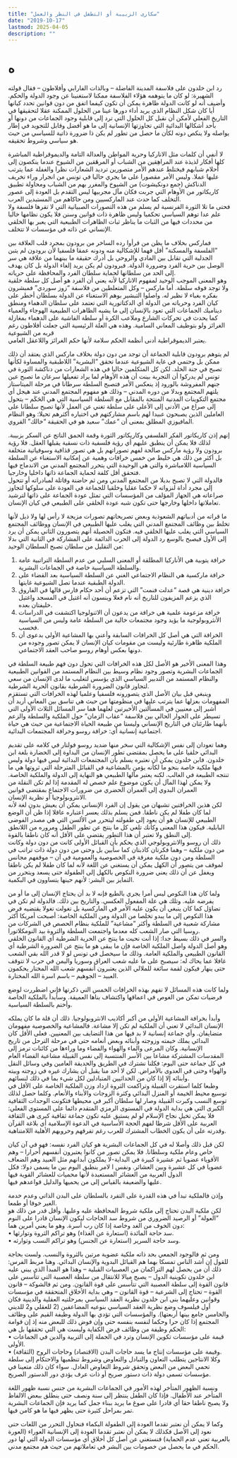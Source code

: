 ```yaml
---
title: "سكارى الزبيبة أو التطفل في النظر والعمل"
date: "2019-10-17"
lastmod: 2025-04-05
description: ""
---
```

# **ه**

رد ابن خلدون على فلاسفة المدينة الفاضلة – وبالذات الفارابي وأفلاطون – فقال قولته الشهيرة: لو كان ما يتوهمه هؤلاء الفلاسفة ممكنا لاستغنينا عن وجود الدولة والحكم. وأضيف أنه لو كانت الدولة ظاهرة يمكن أن تكون كيفما اتفق من دون قوانين تحدد كيانها أيا كان شكل النظام الذي يريد أداء دورها عينا من الحلول الممكنة عقلا لتحقيقها في التاريخ الفعلي لأمكن أن نقبل كل الحلول التي ترد إلى قابلية وجود الجماعات من دونها أو بأحد أشكالها البدائية التي تجاوزتها الإنسانية إلى ما هو أفضل وقابل للتجويد في إطار يواصله ولا ينكص دونه لكأن ما حصل من تطور لم يكن ذا ضرورة ذاتية للسياسي من حيث هو سياسي وشروط تحقيقه.

لا أنفي أن كلمات مثل الاناركيا وحرية المواطن والعدالة التامة والديموقراطية المباشرة كلها أفكار لذيذة عند المراهِقين من الشباب أو المرهَقين من الشيوخ عندما ينكصون إلى أحلام شبابهم فيختلط عندهم الأمر متصورين ترديد الشعارات نظرا والغفلة عما يترتب عليها عملا. وليس الأمر مقصورا على ما يجري حاليا في تونس من انجرار وراء تخريف الدناكش (جمع دونكيشوت) من الشيوخ والمغرر بهم من الشباب ومحاولة تطبيق كاريكاتور من الأوهام التي جربت فكان مآل مجربيها ليس التقدم بل العودة إلى عصور التخلف كما حدث عند الماركسيين ومن حاكاهم من المستبدين العرب.  
فحتى ما تلا الثورة الفرنسية لم يسلم من هذه التصورات الصبيانية التي لا تقرها فلسفة ولا علم عدا توهم السياسي تحكميا وليس ظاهرة ذات قوانين وسنن فلا يكون نظامها خاليا من محددات فيها من الثبات ما يناظر ثبات الظاهرات الطبيعية التي يعبر بها الخلقي الإنساني عن ذاته في مؤسسات لا تتخلف.

فماركس بخلاف ما يظن من قرأوا رده الساخر من برودون بمجرد قلب العلاقة بين “الفلسفة والمسكنة” أقل فهما للإشكالية منه ودونه عمقا فلسفيا لأن برودون لم يتبن الجدلية التي تقابل بين المادي والروحي بل أدرك حقيقة ما بينهما من علاقة هي سر الوصل بين حرية الفرد وضرورة الدولة. فبرودون لم يكن يريد إلغاء الدولة بل كان يهدف إلى الحد من سلطانها لحماية سلطان الفرد والمحافظة على حرياته.  
وهو المعنى الموجب الوحيد لمفهوم الاناركيا لأنه يعني أن الفرد هو أصل كل سلطة خلقية ولا توجد فوقه سلطة. أما ماركس – وكل المتعلطين من فلاسفة “زوز سوردي” فمبشرون بفكره بغباء لا نظير له. واصلوا التبشير بوهم الاستغناء عن الدولة بسلطان أخطر على كيان الفرد وحرياته من الدولة أي الدكتاتورية التي تعتمد على سلطان الدهماء ومنطق ديناميك الجماعات التي تعود بالإنسان إلى ما يشبه الظاهرات الطبيعية الهوجاء والعمياء كما يحدث في تحركات الشارع وملاعب الكرة أو سلطة الفاشية على الدهماء بمغازلة الغرائز ولو بتوظيف المعاني السامية. وهذه هي العلة الرئيسية التي جعلت أفلاطون رغم قربه من الشيوعية  
يعتبر الديموقراطية أدنى أنظمة الحكم سلامة لأنها حكم الغرائز واللاعقل العامي.

لم يتوهم برودون قابلية الجماعة أن توجد من دون دولة بخلاف ماركس الذي يعتقد أن ذلك ممكن بل وحتمي في غاية الشيوعية عندما تحقق “البشرية” اللاطبقية والمساوة لكأنها تصبح في جنة الخلد. لكن كل المتكلمين حاليا في هذه الشعارات من دناكشة الثورة في تونس لم يدركوا أن التجربة بينت أن هذه الأوهام لما يراد تفعيلها سرعان ما تصبح عين جنهم المفروشة بالورود إذ ينعكس الأمر فتصبح السلطة سرطانا في مرحلة الميتاستاز يلتهم المجتمع وبدلا من دوره المدني – وذلك هو مفهوم المجتمع المدني عند هيجل أي مجتمع التكوينات المدنية المنتجة بالمقابل مع السلطة السياسية التي هي الحَكَم – يتحول إلى صراع من الأدنى إلى الأعلى على سلطة تغني عن العمل لأنها تصبح سلطانا على العاملين الذين يصبحون عبيدا لهم باسم مشاركتهم في اختياره أكثرهم تحيلا: وهو النظام المافيوزي المطلق بمعنى أن “عمك” سعيد هو في الحقيقة “خالك” القروي.

إنهم إذن كاريكاتور الفكر الفلسفي وكاريكاتور الثورة وقمة الحمق الناتج عن السكر بزبيبة. لذلك فلا يمكن أن ينطبق عليهم أي رؤية فلسفية ذات نسقية يقبلها العقل. فلا رؤية برودون ولا رؤية ماركس صالحة لفهم تصوراتهم بل هي تصور قذافية وسوفياتية متخلفة بل أكثر من ذلك هي خليط من خمس خرافات وهمية عن إمكانية الاستغناء عن السلطة السياسية اللامباشرة والتي هي الوحيدة التي يتحرر المجتمع المدني من الاندماج فيها فتحقق أقل كلفة لحماية الجماعة ذاتها داخليا وخارجيا.  
فالدولة التي لا تصبح بديلا من المجتمع المدني ومن ثم حاضنة وقاتلة لمبادراته أو تتحول إلى مجرد أداة لنزواته لا حكما عقليا وخلقيا للجماعة في العودة على سلوكها لتجاوز صراعاته هي الجهاز المؤلف من المؤسسات التي تمثل عودة الجماعة على ذاتها لترشيد تعاملاتها داخلها وخارجها حتى تكون شبه عودة الخلقي على الطبيعي في كيان الإنسان.

ما قراته من أدبياتهم الشعوذية وبعض تصريحاتهم تصورات مزيجة لا رأس لها ولا ذيل لأنها تخلط بين وظائف المجتمع المدني التي يغلب عليها الطبيعي في الإنسان ووظائف المجتمع السياسي التي يغلب عليها الخلقي فيه. فتكون الحصيلة أنهم يتصورون الثاني يمكن أن يرد إلى الأول فيصبح بالوسع رد الدولة إلى الحرب الدائمة على المشاركة في الثانية التي بدلا من التقليل من سلطان تصبح السلطان الوحيد:  
1. خرافة يتوبية هي الأناركيا المطلقة أو المعنى السلبي من عدم السلطة التراتبية عامة والسلطة السياسية خاصة في الجماعات البشرية.  
2. خرافة ماركسية هي النظام الاجتماعي الغني عن السلطة السياسية بعد القضاء على الدولة الطبقية عندما تصل الشيوعية غايتها.  
3. خرافة دينية هي قصة “عدلت فنمت” التي تزعم أن أحد حكام فارس قالها في الفاروق الذي يزعم المزيفون للتاريخ أنه نام فعلا وينسون أنه اغتيل في المسجد واغتيل خليفتان بعده.  
4. خرافة مزعومة علمية هي خرافة من يدعون أن الاثنولوجيا اكتشفت في الدراسات الأنثروبولوجية ما يؤيد وجود مجتمعات خالية من السلطة عامة وليس من السياسية فحسب.  
5. الخرافة التي هي أصل كل الخرافات السابقة وأعني بها المشاعية الأولى بدعوى أن الملكية ظاهرة طارئية وليست من مقومات كيان الإنسان لا يمكن تصور وجوده من دونها بعكس أوهام روسو صاحب العقد الاجتماعي.

وهذا المعنى الأخير هو الأصل لكل هذه الخرافات التي تحول دون فهم طبيعة السلطة في الجماعات البشرية وتصور وجود نظام وسيط بين النظام المستمد من القوانين الطبيعية والنظام المستمد من التدبير السياسي الذي يؤسس لتغليب ما لدى الإنسان من سعي لتجاوز قانون الضرورة الشرطية بقانون الحرية الشرطية.  
وينبغي قبل بيان الأصل الذي يتصورونه فلسفيا وعلميا لهذه الخرافات التي تستقزم المفهومات بعزلها عما يترتب عليها في منظومتها من حيث هي تناسق بين المعاني أريد أن أشير إلى معنيين في المسألتين الأخيرتين لعلهما هما سر المسائل الثلاث الأولى التي تسيطر على الحوار الحالي بين فلاسفة “عقاب الزمان” حول الملكية والسلطة والزعم بأنهما طارئتان في التاريخ الإنساني وليستا من طبيعة الحياة الاجتماعية من حيث هي حياة اجتماعية إنسانية أي: خرافة روسو وخرافة المجتمعات البدائية.

وهما تعودان إلى نفس الإشكالية التي سخر منها ضديد روسو فولتار في كلامه على تقديم البدائي خلقيا على ما يحصل بمقتضى تطور الإنسان من البداوة إلى الحضارة بلغة ابن خلدون. فابن خلدون يمكن أن نعتبره يسلم بأن المجتمعات البدائية ليس فيها دولة وليس فيها ملكية خاصة بنحو ما لكأنه يؤمن بالمشاعية في القبائل المترحلة التي ثروتها هي ما تنتجه الطبيعة في الغالب. لكنه يعتبر مآلها الطبيعي هو النهاية إلى الدولة والملكية الخاصة. ولا يمكن لهذا المآل أن يكون موضوع علم خصص له المقدمة إذا لم تكن النقلة من العمران البدوي إلى العمران الحضري من ضرورات الاجتماع بمقتضى قوانين الانثروبولوجيا أو نظرية الإنسان.  
لكن هذين الخرافتين تشبهان من يقول إن الفرد الإنساني يمكن أن يعيش بدون لغة لأنه لما كان طفلا لم يكن ناطقا. فمن يسلم بذلك يعسر اعتباره عاقلا إذا ظن أن الوضع الطبيعي للإنسان هو أن يعود إلى طفولته ليتحرر من الألسن التي هي مصدر الفوضى البابلية. فيكون هذا المعنى وكأنك تلغي كل ما ينتج عن تطور الطفل ومروره من اللانطق إلى النطق ولا تعتبر أن هذا التطور يقتضي على الأقل أنه كان ناطقا بالقوة.  
ذلك أن روسو والانثروبولوجي الذي يحكم بأن القبائل الأولى كانت من دون دولة وكانت من دون ملكية – وهما فكرتان كاذبتان كما سأبين بل وحتى من دون دولة ذات تراتب في السلطة ومن دون ملكية مغرقة في الخصوصية والعمومية في آن – موقفهم مجانس لموقف من يتصور أن الكهل يمكن أن يستغني عن اللغة لأنه لما كان طفلا لم يكن ناطقا ويغفل عن أن ذلك يعني ضرورة النكوص بالكهل إلى الطفولة حتى يسعد ويتحرر من التمايز بين البشر: لأنهم حينها يتساوون في البكمية.

ولما كان هذا النكوص ليس أمرا يجري بالطبع فإنه لا بد أن يحتاج الإنسان إلى ما أو من يفرضه عليه. وتلك هي علة المفعول العكسي. والتاريخ بين ذلك. فالدولة لم تكن في تضاؤل كما كان ينبغي أن يكون عليه الأمر في الماركسية بل تغولت تغولا يقتضيه فرض هذا النكوص إلى ما يبدو تخلصا من الدولة ومن الملكية الخاصة: أصبحت أمريكا أكثر مشاركة شعبية في السلطة وأكثر “مشاعية” للملكية بنظام الحصص في الشركات من روسيا التي صار الشعب كله معدما واجتمعت السلطة والثروة بيد النومكلاتورا.  
والسر في ذلك بسيط جدا: إذا أنت نحيت ما ينتج عن الحرية الشرطية أي القانون الخلقي وهو أصل الدولة واصل الملكية الخاصة فإن ما يبقى هو ما ينتج عن الضرورة الشرطية أي القانون الطبيعي والملكية العامة. وذلك ما سيحصل في تونس لو لا قدر الله بقي الشعب غافلا عما يحاك له: سيصبح على ما عليه شعب العراق وسوريا واليمن في حرب لا تتوقف حتى ينهار فيكون لقمة سائغة للملالي الذين يعتبرون أنفسهم شعب الله المختار يحكمون العبيد – الجوهيم – باسم اسرة الله المختارة.

ولما كانت هذه المسائل لا تفهم بهذه الخرافات الخمس التي ذكرتها فإني اضطررت لوضع فرضيات تمكن من الغوص في اعماقها واكتشاف بناها العميقة. وسأبدأ بالملكية الخاصة وأختم بالسلطة السياسية.

وأبدأ بخرافة المشاعية الأولى من أكبر أكاذيب الانثروبولوجيا. ذلك أن قلة ما كان يملكه الإنسان البدائي لا تعني أن الملكية لم تكن إلا مشاعة. فالمشاعية والخصوصية مفهومان متضايفان. وأي جماعة إنسانية لا بد فيها من هذا التضايف بين المعنيين. فعلى الأقل كان البدائي يملك خيمته وزوجته وأبنائه وبعض أنعامه حتى في مرحلة الترحل من تاريخ الإنسانية. وكان المرعى والماء والهواء والفضاء وما وراءها من كائنات ترمز إلى المقدسات المشتركة مشاعا بين الأسر المنتسبة إلى نفس القبيلة مشاعية الفضاء العام في كل جماعة حتى اليوم: فكلنا نشترك في الطريق والحديقة العامين وفي وسائل النقل والهواء وحتى في العدوى بالأمراض. لكن لا أحد منا يقبل أن يشارك غيره في زوجته وبيته وأبنائه إلا إذا كان من الحداثيين المتبادلين لكل شيء بما في ذلك لنسائهم.  
وطبعا كلما استقرت القبيلة وتراكمت الثروة ازداد وزن الملكية الخاصة على الأقل في توسيع محيط الخيمة أو المنزل البدائي وكثرة الزوجات والأبناء والأنعام. وكلما حصل لذلك توسع النسب وكبرت القبيلة وصار لها سلطان أكبر في محيطها فتكونت الوحدات الثقافية الكبرى التي هي بداية الدولة في المستوى الرمزي المتقدم دائما على المستوى الفعلي: فلا يمكن تخيل نجاح الإسلام لو لم يستبق عليه تكون جماعة ثقافية كبرى هي الثقافة العربية على الأقل شرطا لفهم الحجة الأساسية في الدعوة الإسلامية أي بلاغة القرآن وقدرته على أن يكون الخطاب المشترك للعرب رغم تفرقهم وحروبهم الأهلية اللامتناهية.

لكن قبل ذلك وأصلا له في كل الجماعات البشرية هو كيان الفرد نفسه: فهو في آن كيان خاص وعام ملكية وسلطانا. فلا يمكن تصور من كانوا يعتبرون أنفسهم أحرارا – وهم الأقوياء عضويا ثم عشيرة كبيرة في البداية-لا يملكون أبدانهم مثل العبيد وهم الضعاف عضويا في كل عشيرة وبين العشائر. ونفس ا لامر ينطبق اليوم بين ما يسمى دولا: فكل الدول العربية من العشائر المستعبدة لأنها محميات للعشائر القوية فيها  
عليها والضعيفة بالقياس إلى من يحميها والدليل قواعدهم فيها.

وإذن فالملكية تبدأ في هذه القدرة على التفرد بالسلطان على البدن الذاتي وعدم خدمة الغير خوفا أو طمعا.  
لكن ملكية البدن تحتاج إلى ملكية شروط المحافظة عليه وعليها. وأقل قدر من ذلك هو “العولة” أو الرصيد الضروري من شروط سد الحاجات ليكون الإنسان قادرا على النوم دون الخوف من الغد وخاصة إذا كان رب أسرة. وهو ما يعني أمرين هما:  
• سد حاجة المائدة (استعارة عن الغذاء) وهو تراكم الثروة وتوارثها.  
• وسد حاجة السرير (استعارة عن الجنس) وهو تراكم النسب وتوارثه.

ومن ثم فالوجود الجمعي بحد ذاته ملكية عضوية مرتين بالثروة والنسب. ولست بحاجة للقول إن أشد الناس تمسكا بهما هم القبائل البدوية والإنسان البدائي. وهنا مربط الفرس: ذلك أن من يحصل لهم التراكمان من العصبيات القبلية – وهذا هو المبدأ الذي يبني عليه ابن خلدون تكوينية الدول – يصبح ميالا للانتقال من سلطة العصبية التي تتأسس على قانون القوة إلى سلطة العصبية التي تتأسس على قوة القانون. ومن ثم فالشوكة – قانون القوة – تحتاج إلى الشرعية – قوة القانون – وهي بداية الأخلاق المتحققة في مؤسسات وقوانين وعليهما بنى ابن خلدون نظرية العقد السياسي بمرحلتيه العقلية والدينية فكان أول فيلسوف وضع نظرية العقد السياسي بنوعيه المضاعفين (2 للعقلي و2 للديني والخامس جامع بينها أربعتها). والمؤسسات التي تؤدي بها الدولة وظيفة القيم على وظائف المجتمع إذا كان حرا وحكما لنفسه بنفسه حتى وإن فوض ذلك للبعض منه إذ إن قوامة الحكم وظيفة من وظائف فرض الكفاية وليست هي التي تحققها بل هي:  
• قيمة على مؤسسات تكوين الإنسان وترد في الجملة إلى التربية والدين في الجماعات الأولى.  
• وقيمة على مؤسسات إنتاج ما يسد حاجات البدن (الاقتصاد) وحاجات الروح (الثقافة).  
وكلا الانتاجين يتطلب التعاون والتبادل والتعاوض وشروط تنظميها والاحتكام إلى سلطة تحمي البعض من البعض وتحقق شروط التعاوض العادل. سواء كان ذلك متعينا في مؤسسات تسمى دولة ذات دستور صريح أو ذات عرف يؤدي دور الدستور الصريح.

ونسبة الظهور المتأخر لهذه الأمور في الجماعات البشرية من جنس نسبة ظهور اللغة المتأخر عند الأطفال. فإذا كان الطفل ينتظر إلى سنة ونصف حتى ينطلق ببعض الالفاظ ولا يصبح ناطقا حقا أي قادرا على صوغ ما يريد ببناء جمل كما يريد فإن الجماعات البشرية تمر بمراحل كثيرة حتى يظهر فيها ما هو كامن فيها.

وكما لا يمكن أن نعتبر تقدما العودة إلى الطفولة البكماء فنحاول التحرر من اللغات حتى نعود إلى الأصل فكذلك لا يمكن أن نعتبر تقدما العودة إلى الإنسانية العوراء (العورة بالعربية تعني عدم الحماية) فنستغني عن أصل كل أخلاق أي مؤسسات الدولة التي لها دور الحكم في ما يحصل من خصومات بين البشر في تعاملاتهم من حيث هم مجتمع مدني.

###

